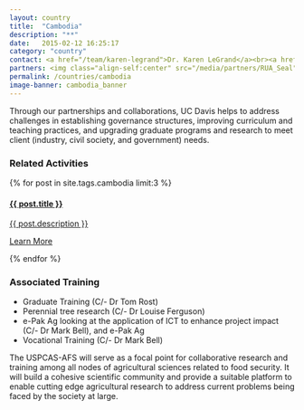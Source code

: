 ```yaml
---
layout: country
title:  "Cambodia"
description: "**"
date:   2015-02-12 16:25:17
category: "country"
contact: <a href="/team/karen-legrand">Dr. Karen LeGrand</a><br><a href="/team/glenn-young">Dr. Glenn Young</a><br><a href="/team/cary-trexler">Dr. Cary Trexler</a><br><a href="/team/g-david-miller">Dr. David Miller</a><br>
partners: <img class="align-self:center" src="/media/partners/RUA_Seal"><br><a href="http://www.rua.edu.kh/">Royal University of Agriculture, Phnom Penh</a><br><img class="align-self:center" src="/media/partners/UBB_Seal"><br><a href="http://ubb.edu.kh/">University of Battambang</a><br>
permalink: /countries/cambodia
image-banner: cambodia_banner
---
```


Through our partnerships and collaborations, UC Davis helps to address challenges in establishing governance structures, improving curriculum and teaching practices, and upgrading graduate programs and research to meet client (industry, civil society, and government) needs.

<div class="relatedprojects">

<h3>Related Activities</h3>
	{% for post in site.tags.cambodia limit:3 %}
	<a class="post-link" href="{{ post.url | prepend: site.baseurl }}">
	    <div class="relatedprojects__card">
	        <h4>
	              {{ post.title }}
	            </h4>
	        <p class="feed-description">{{ post.description }}</p>
	        <p class="primary-color">Learn More</p>
	    </div>
    </a>
    {% endfor %}
</div>

<h3>Associated Training</h3>
<ul>
<li>Graduate Training (C/- Dr Tom Rost)</li>
<li>Perennial tree research (C/- Dr Louise Ferguson)</li>
<li>e-Pak Ag looking at the application of ICT to enhance project impact (C/- Dr Mark Bell), and e-Pak Ag</li>
<li>Vocational Training (C/- Dr Mark Bell)</li>
</ul>


The USPCAS-AFS will serve as a focal point for collaborative research and training among all nodes of agricultural sciences related to food security. It will build a cohesive scientific community and provide a suitable platform to enable cutting edge agricultural research to address current problems being faced by the society at large.
